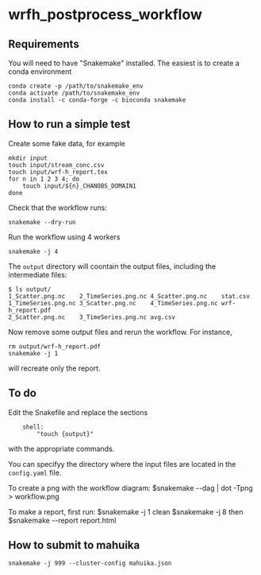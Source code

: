 # wrfh_postprocess_workflow

## Requirements

You will need to have "Snakemake" installed. The easiest is to create a conda environment
```
conda create -p /path/to/snakemake_env
conda activate /path/to/snakemake_env
conda install -c conda-forge -c bioconda snakemake
```

## How to run a simple test

Create some fake data, for example
```
mkdir input
touch input/stream_conc.csv
touch input/wrf-h_report.tex
for n in 1 2 3 4; do
    touch input/${n}_CHANOBS_DOMAIN1
done
```

Check that the workflow runs:
```
snakemake --dry-run
```

Run the workflow using 4 workers
```
snakemake -j 4
```

The `output` directory will coontain the output files, including the intermediate files:
```
$ ls output/
1_Scatter.png.nc	2_TimeSeries.png.nc	4_Scatter.png.nc	stat.csv
1_TimeSeries.png.nc	3_Scatter.png.nc	4_TimeSeries.png.nc	wrf-h_report.pdf
2_Scatter.png.nc	3_TimeSeries.png.nc	avg.csv
```

Now remove some output files and rerun the workflow. For instance, 
```
rm output/wrf-h_report.pdf
snakemake -j 1
```
will recreate only the report.


## To do 

Edit the Snakefile and replace the sections
```
    shell:
        "touch {output}"
```
with the appropriate commands.

You can specifyy the directory where the input files are located in the `config.yaml` file.

To create a png with the workflow diagram:
$snakemake --dag | dot -Tpng > workflow.png

To make a report, first run:
$snakemake -j 1 clean
$snakemake -j 8 
then 
$snakemake --report report.html

## How to submit to mahuika

```
snakemake -j 999 --cluster-config mahuika.json
```

